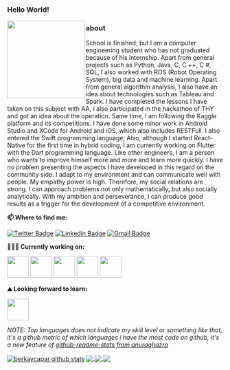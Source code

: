 ### Hello World!  
<img align = "left" src="https://media.giphy.com/media/1Rj3Q1yvQDFU74otiA/giphy.gif" width="180px"></h2>

### about

School is finished; but I am a computer engineering student who has not graduated because of his internship. Apart from general projects such as Python, Java, C, C ++, C #, SQL, I also worked with ROS (Robot Operating System), big data and machine learning. Apart from general algorithm analysis, I also have an idea about technologies such as Tableau and Spark. I have completed the lessons I have taken on this subject with AA, I also participated in the hackathon of THY and got an idea about the operation. Same time, I am following the Kaggle platform and its competitions. I have done some minor work in Android Studio and XCode for Android and iOS, which also includes RESTFull. I also entered the Swift programming language; Also, although I started React-Native for the first time in hybrid coding, I am currently working on Flutter with the Dart programming language. Like other engineers, I am a person who wants to improve himself more and more and learn more quickly. I have no problem presenting the aspects I have developed in this regard on the community side. I adapt to my environment and can communicate well with people. My empathy power is high. Therefore, my social relations are strong. I can approach problems not only mathematically, but also socially analytically. With my ambition and perseverance, I can produce good results as a trigger for the development of a competitive environment.

**📫 Where to find me:** 

[![Twitter Badge](https://img.shields.io/badge/-@berkaycapar-1ca0f1?style=flat-square&labelColor=1ca0f1&logo=twitter&logoColor=white&link=https://twitter.com/berkaycapar)](https://twitter.com/berkaycapar) [![Linkedin Badge](https://img.shields.io/badge/-berkaycapar-blue?style=flat-square&logo=Linkedin&logoColor=white&link=https://www.linkedin.com/in/berkaycapar/)](https://www.linkedin.com/in/berkaycapar/) 
[![Gmail Badge](https://img.shields.io/badge/-berkaycapar@gmail.com-c14438?style=flat-square&logo=Gmail&logoColor=white&link=mailto:berkaycapar@gmail.com)](mailto:berkaycapar@gmail.com)



**👨🏻‍💻 Currently working on:** 

<code><a href="https://www.python.org/" target="_blank"><img height="50" src="https://www.vectorlogo.zone/logos/python/python-ar21.svg"></a></code>
<code><a href="https://dart.dev/" target="_blank"><img height="50" src="https://dart.dev/assets/shared/dart-logo-for-shares.png?2"></a></code>
<code><a href="https://flutter.dev/" target="_blank"><img height="50" src="https://www.vectorlogo.zone/logos/flutterio/flutterio-ar21.svg"></a></code>
<code><a href="https://firebase.google.com/" target="_blank"><img height="50" src="https://www.vectorlogo.zone/logos/firebase/firebase-ar21.svg"></a></code>
<code><a href="https://www.oracle.com/java/" target="_blank"><img height="50" src="https://www.vectorlogo.zone/logos/java/java-ar21.svg"></a></code>

**⛰ Looking forward to learn:** 

<code><a href="blockchain" target="_blank"><img height="50" src="https://www.vectorlogo.zone/logos/javascript/javascript-ar21.svg"></a></code>


*NOTE: Top languages does not indicate my skill level or something like that, it's a github metric of which languages i have the most code on github, it's a new feature of [github-readme-stats from anuraghazra](https://github.com/anuraghazra/github-readme-stats)*

<a href="https://github-readme-stats.vercel.app/api?username=berkaycapar&show_icons=true&line_height=30&theme=highcontrast">
  <img align="center" src="https://github-readme-stats.vercel.app/api?username=berkaycapar&show_icons=true&line_height=30&theme=highcontrast" alt="berkaycapar github stats" /></a>
</a>
<a href="https://github-readme-stats.vercel.app/api/top-langs/?username=berkaycapar&theme=highcontrast&hide_langs_below=0">
  <img align="center" src="https://github-readme-stats.vercel.app/api/top-langs/?username=berkaycapar&theme=highcontrast&hide_langs_below=0" />
</a>
<a href = "github.com/berkaycapar">
  <img align="center" src="https://github-readme-stats.vercel.app/api/pin/?username=berkaycapar&repo=Python-Programlama-Aktiviteleri&theme=highcontrast" />
</a>    
<a href = "github.com/berkaycapar">
  <img align="center" src="https://github-readme-stats.vercel.app/api/pin/?username=berkaycapar&repo=selenium-instagram&theme=highcontrast" />
